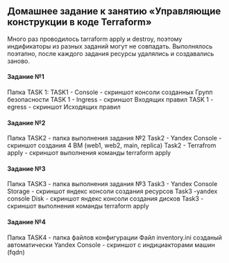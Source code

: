## Домашнее задание к занятию «Управляющие конструкции в коде Terraform»
Много раз проводилось tarraform apply и destroy, поэтому индификаторы из разных заданий могут не совпадать.
Выполнялось поэтапно, после каждого задания ресурсы удалялись и создавались заново.

#### Задание №1
Папка TASK 1:
TASK1 - Console - скриншот консоли созданных Групп безопасности
TASK 1 - Ingress - скриншот Входящих правил
TASK 1 - egress - скриншот Исходящих правил
#### Задание №2
Папка TASK2 - папка выполнения задания №2
Task2 - Yandex Console - скриншот создания 4 ВМ (web1, web2, main, replica)
Task2 - Terrafrom apply - скриншот выполнения команды terraform apply 
#### Задание №3
Папка TASK3 - папка выполнения задания №3
Task3 - Yandex Console Storage - скриншот яндекс консоли создания ресурсов
Task3 -yandex console Disk - скриншот яндекс консоли создания дисков
Task3 - скриншот выполнения команды terraform apply 
#### Задание №4
Папка TASK4 - папка файлов конфигурации
Файл inventory.ini созданый автоматически
Yandex Console - скриншот с индициакторами машин (fqdn)

